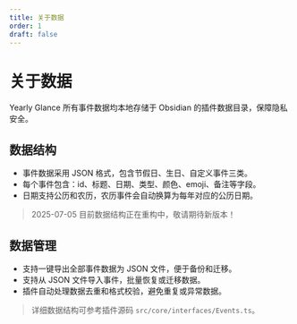```yaml
---
title: 关于数据
order: 1
draft: false
---
```


# 关于数据

Yearly Glance 所有事件数据均本地存储于 Obsidian 的插件数据目录，保障隐私安全。

## 数据结构

- 事件数据采用 JSON 格式，包含节假日、生日、自定义事件三类。
- 每个事件包含：id、标题、日期、类型、颜色、emoji、备注等字段。
- 日期支持公历和农历，农历事件会自动换算为每年对应的公历日期。

> 2025-07-05 目前数据结构正在重构中，敬请期待新版本！

## 数据管理

- 支持一键导出全部事件数据为 JSON 文件，便于备份和迁移。
- 支持从 JSON 文件导入事件，批量恢复或迁移数据。
- 插件自动处理数据去重和格式校验，避免重复或异常数据。


> 详细数据结构可参考插件源码 `src/core/interfaces/Events.ts`。